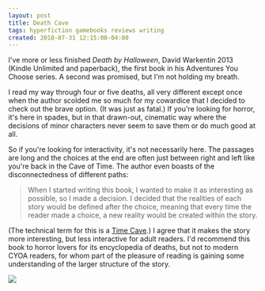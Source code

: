 ```yaml
---
layout: post
title: Death Cave
tags: hyperfiction gamebooks reviews writing
created: 2018-07-31 12:15:00-04:00
---
```

I've more or less finished *Death by Halloween*, David Warkentin 2013 (Kindle Unlimited and paperback), the first book in his Adventures You Choose series.  A second was promised, but I'm not holding my breath.

I read my way through four or five deaths, all very different except once when the author scolded me so much for my cowardice that I decided to check out the brave option.  (It was just as fatal.)  If you're looking for horror, it's here in spades, but in that drawn-out, cinematic way where the decisions of minor characters never seem to save them or do much good at all.

So if you're looking for interactivity, it's not necessarily here.  The passages are long and the choices at the end are often just between right and left like you're back in the Cave of Time.  The author even boasts of the disconnectedness of different paths:

> When I started writing this book, I wanted to make it as interesting as possible, so I made a decision. I decided that the realities of each story would be defined after the choice, meaning that every time the reader made a choice, a new reality would be created within the story.

(The technical term for this is a [Time Cave](https://heterogenoustasks.wordpress.com/2015/01/26/standard-patterns-in-choice-based-games/).)  I agree that it makes the story more interesting, but less interactive for adult readers.  I'd recommend this book to horror lovers for its encyclopedia of deaths, but not to modern CYOA readers, for whom part of the pleasure of reading is gaining some understanding of the larger structure of the story.

<a href="https://www.amazon.com/Death-Halloween-Adventures-Choose-Book-ebook/dp/B00G1VS6XK/ref=as_li_ss_il?_encoding=UTF8&qid=&sr=&linkCode=li2&tag=mcdema-20&linkId=cacd927ce8bf3ac0ba81f44a98a87e8b&language=en_US" target="_blank"><img border="0" src="//ws-na.amazon-adsystem.com/widgets/q?_encoding=UTF8&ASIN=B00G1VS6XK&Format=_SL160_&ID=AsinImage&MarketPlace=US&ServiceVersion=20070822&WS=1&tag=mcdema-20&language=en_US" ></a><img src="https://ir-na.amazon-adsystem.com/e/ir?t=mcdema-20&language=en_US&l=li2&o=1&a=B00G1VS6XK" width="1" height="1" border="0" alt="" style="border:none !important; margin:0px !important;" />
